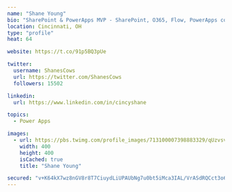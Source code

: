 ```yaml
---
name: "Shane Young"
bio: "SharePoint & PowerApps MVP - SharePoint, O365, Flow, PowerApps consulting? @PowerApps911 | Pure Snark? You found it."
location: Cincinnati, OH
type: "profile"
heat: 64

website: https://t.co/91p5BQ3pUe

twitter:
  username: ShanesCows
  url: https://twitter.com/ShanesCows
  followers: 15502

linkedin:
  url: https://www.linkedin.com/in/cincyshane

topics:
  - Power Apps

images:
  - url: https://pbs.twimg.com/profile_images/713100007398883329/qUzvsvQ3_400x400.jpg
    width: 400
    height: 400
    isCached: true
    title: "Shane Young"

secured: "v+K64kX7wz8nGV8r8T7CiuydLiUPAUbNg7u0bt5iMca3IAL/VrASdRQCct3o6nxMpFjKRQUX2xclIQajkyThvojFhvL9QT/EKWlpdBGog/7YzxH7qzllrN7b/4jzdZLJopp/4p8T+ZvMyfFNNIQYHJg0yreQA7i5xGNJcB7Lbs0EBdxVJUZBkdVHNmHTvFWrTkbMAdFXDDo/7g0Crrve84fogAo8BJ5npcdkLzcz/XMJ9zN4pmJopqqyfq2ywPCE/fpzKbc/izQKuNyJySElhFzxfP1w7UiiYuCXpXWuumoBzBeY/+gmSa5mCzGBaR+vPwCKrIJSDLEMePQ274sks+69eJt/ErEwZrwKuNVDrn39uCC938daGSI69SmQLFOky34uR9bMibQDIahjxt+nEFL+Mo3APLhMgAhoNVmtOgQ=;XPDU8iTumufDiIZKi6mWKA=="
---
```


